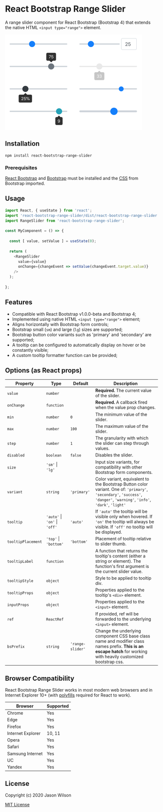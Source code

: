 # React Bootstrap Range Slider

A range slider component for React Bootstrap (Bootstrap 4) that extends the native HTML `<input type="range">` element.

<img src="./screenshots/react-bootstrap-range-slider-screenshot.png?raw=true" alt="React Bootstrap Range Slider screenshot showing rendered slider component with various options applied, including label placement and different variants" width="452">

## Installation

    npm install react-bootstrap-range-slider

### Prerequisites

[React Bootstrap](https://github.com/react-bootstrap/react-bootstrap) and [Bootstrap](https://github.com/twbs/bootstrap) must be installed and the [CSS](https://react-bootstrap.netlify.com/getting-started/introduction#stylesheets) from Bootstrap imported.

## Usage

```JavaScript
import React, { useState } from 'react';
import 'react-bootstrap-range-slider/dist/react-bootstrap-range-slider.css';
import RangeSlider from 'react-bootstrap-range-slider';

const MyComponent = () => {

  const [ value, setValue ] = useState(0); 

  return (
    <RangeSlider
      value={value}
      onChange={changeEvent => setValue(changeEvent.target.value)}
    />
  );

};
```

## Features

 - Compatible with React Bootstrap v1.0.0-beta and Bootstrap 4;
 - Implemented using native HTML `<input type="range">` element;
 - Aligns horizontally with Bootstrap form controls;
 - Bootstrap small (`sm`) and large (`lg`) sizes are supported;
 - Bootstrap button color variants such as 'primary' and 'secondary' are supported;
 - A tooltip can be configured to automatically display on hover or be constantly visible;
 - A custom tooltip formatter function can be provided;

## Options (as React props)

| Property | Type | Default | Description |
| --- | --- | --- | --- |
| `value` | `number` | | **Required.** The current value of the slider. |
| `onChange` | `function` | |  **Required.** A callback fired when the value prop changes. |
| `min` | `number` | `0` | The minimum value of the slider. |
| `max` | `number` | `100` | The maximum value of the slider. |
| `step` | `number` | `1` | The granularity with which the slider can step through values. |
| `disabled` | `boolean` | `false` | Disables the slider. |
| `size` | `'sm'` \| `'lg'` | | Input size variants, for compatibility with other Bootstrap form components. |
| `variant` | `string` | `'primary'` | Color variant, equivalent to the Bootstrap Button color variant. One of: `'primary'`, `'secondary'`, `'success'`, `'danger'`, `'warning'`, `'info'`, `'dark'`, `'light'` |
| `tooltip` | `'auto'` \| `'on'` \| `'off'` | `'auto'` | If `'auto'` the tooltip will be visible only when hovered. If `'on'` the tooltip will always be visible. If `'off'` no tooltip will be displayed.  |
| `tooltipPlacement` | `'top'` \| `'bottom'` | `'bottom'` | Placement of tooltip relative to slider thumb. |
| `tooltipLabel` | `function` | | A function that returns the tooltip's content (either a string or element). The function's first argument is the current slider value. |
| `tooltipStyle` | `object` | | Style to be applied to tooltip div. |
| `tooltipProps` | `object` | | Properties applied to the tooltip's `<div>` element. |
| `inputProps` | `object` | | Properties applied to the `<input>` element. |
| `ref` | `ReactRef` | | If provided, ref will be forwarded to the underlying `<input>` element. |
| `bsPrefix` | `string` | `'range-slider'` | Change the underlying component CSS base class name and modifier class names prefix. **This is an escape hatch** for working with heavily customized bootstrap css. |

## Browser Compatibility

React Bootstrap Range Slider works in most modern web browsers and in Internet Explorer 10+ (with [polyfills](https://create-react-app.dev/docs/supported-browsers-features/#supported-browsers) required for React to work).

| Browser | Supported |
| --- | --- |
| Chrome | Yes |
| Edge | Yes |
| Firefox | Yes |
| Internet Explorer | 10, 11 |
| Opera | Yes |
| Safari | Yes |
| Samsung Internet | Yes |
| UC | Yes |
| Yandex | Yes |

## License

Copyright (c) 2020 Jason Wilson

[MIT License](./LICENSE)
